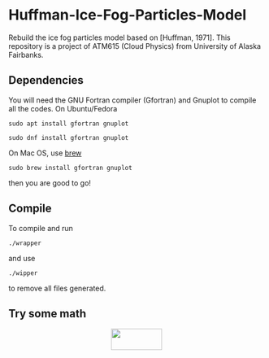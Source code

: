 # Huffman-Ice-Fog-Particles-Model
Rebuild the ice fog particles model based on [Huffman, 1971]. This repository is a project of ATM615 (Cloud Physics) from University of Alaska Fairbanks.

## Dependencies
You will need the GNU Fortran compiler (Gfortran) and Gnuplot to compile all the codes. On Ubuntu/Fedora

```shell
sudo apt install gfortran gnuplot
```

```shell
sudo dnf install gfortran gnuplot
```
On Mac OS, use [brew](https://brew.sh/)

```shell
sudo brew install gfortran gnuplot
```

then you are good to go!

## Compile
To compile and run
```shell
./wrapper
```

and use
```shell
./wipper
```
to remove all files generated.

## Try some math

<p align="center"><img src="https://rawgit.com/han190/Huffman-Ice-Fog-Particles-Model/master/svgs/2d1c21a234ec5123ecbbd3299ba135fe.svg?invert_in_darkmode" align=middle width=100.39196969999999pt height=41.93123385pt/></p>
